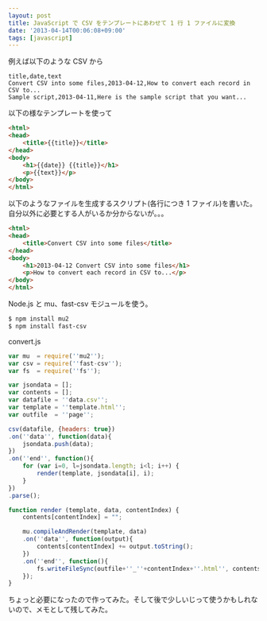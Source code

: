```yaml
---
layout: post
title: JavaScript で CSV をテンプレートにあわせて 1 行 1 ファイルに変換
date: '2013-04-14T00:06:08+09:00'
tags: [javascript]
---
```


例えば以下のような CSV から

```csv
title,date,text
Convert CSV into some files,2013-04-12,How to convert each record in CSV to...
Sample script,2013-04-11,Here is the sample script that you want...
```

以下の様なテンプレートを使って

```html
<html>
<head>
    <title>{{title}}</title>
</head>
<body>
    <h1>{{date}} {{title}}</h1>
    <p>{{text}}</p>
</body>
</html>
```

以下のようなファイルを生成するスクリプト(各行につき 1 ファイル)を書いた。自分以外に必要とする人がいるか分からないが。。。

```html
<html>
<head>
    <title>Convert CSV into some files</title>
</head>
<body>
    <h1>2013-04-12 Convert CSV into some files</h1>
    <p>How to convert each record in CSV to...</p>
</body>
</html>
```

Node.js と mu、fast-csv モジュールを使う。

```sh
$ npm install mu2
$ npm install fast-csv
```

convert.js

```javascript
var mu  = require(''mu2'');
var csv = require(''fast-csv'');
var fs  = require(''fs'');

var jsondata = [];
var contents = [];
var datafile = ''data.csv'';
var template = ''template.html'';
var outfile  = ''page'';

csv(datafile, {headers: true})
.on(''data'', function(data){
    jsondata.push(data);
})
.on(''end'', function(){
    for (var i=0, l=jsondata.length; i<l; i++) {
        render(template, jsondata[i], i);
    }
})
.parse();

function render (template, data, contentIndex) {
    contents[contentIndex] = "";

    mu.compileAndRender(template, data)
    .on(''data'', function(output){
        contents[contentIndex] += output.toString();
    })
    .on(''end'', function(){
        fs.writeFileSync(outfile+''_''+contentIndex+''.html'', contents[contentIndex]);
    });
}
```

ちょっと必要になったので作ってみた。そして後で少しいじって使うかもしれないので、メモとして残してみた。

